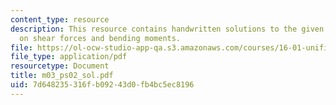 ```yaml
---
content_type: resource
description: This resource contains handwritten solutions to the given problem set
  on shear forces and bending moments.
file: https://ol-ocw-studio-app-qa.s3.amazonaws.com/courses/16-01-unified-engineering-i-ii-iii-iv-fall-2005-spring-2006/7d648235316fb09243d0fb4bc5ec8196_m03_ps02_sol.pdf
file_type: application/pdf
resourcetype: Document
title: m03_ps02_sol.pdf
uid: 7d648235-316f-b092-43d0-fb4bc5ec8196
---
```

